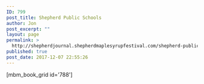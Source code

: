 ```yaml
---
ID: 799
post_title: Shepherd Public Schools
author: Jon
post_excerpt: ""
layout: page
permalink: >
  http://shepherdjournal.shepherdmaplesyrupfestival.com/shepherd-public-schools
published: true
post_date: 2017-12-07 22:55:26
---
```

[mbm_book_grid id='788']